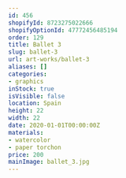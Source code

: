 ```yaml
---
id: 456
shopifyId: 8723275022666
shopifyOptionId: 47772456485194
order: 129
title: Ballet 3
slug: ballet-3
url: art-works/ballet-3
aliases: []
categories:
- graphics
inStock: true
isVisible: false
location: Spain
height: 22
width: 22
date: 2020-01-01T00:00:00Z
materials:
- watercolor
- paper torchon
price: 200
mainImage: ballet_3.jpg
---
```

